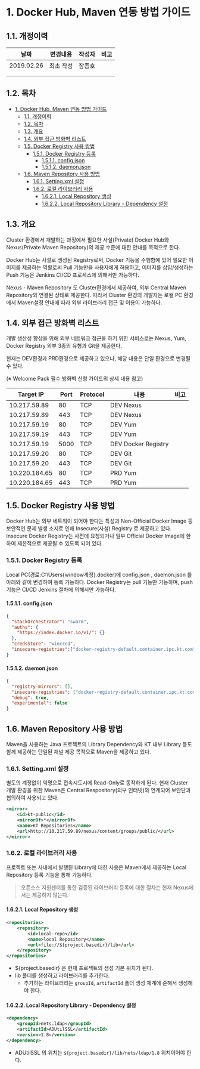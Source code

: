 # 1. Docker Hub, Maven 연동 방법 가이드



## 1.1. 개정이력

|    날짜    | 변경내용  | 작성자 | 비고 |
| :--------: | :-------: | :----: | :--: |
| 2019.02.26 | 최초 작성 | 장종호 |      |
|            |           |        |      |
|            |           |        |      |



## 1.2. 목차

- [1. Docker Hub, Maven 연동 방법 가이드](#1-docker-hub-maven-%EC%97%B0%EB%8F%99-%EB%B0%A9%EB%B2%95-%EA%B0%80%EC%9D%B4%EB%93%9C)
	- [1.1. 개정이력](#11-%EA%B0%9C%EC%A0%95%EC%9D%B4%EB%A0%A5)
	- [1.2. 목차](#12-%EB%AA%A9%EC%B0%A8)
	- [1.3. 개요](#13-%EA%B0%9C%EC%9A%94)
	- [1.4. 외부 접근 방화벽 리스트](#14-%EC%99%B8%EB%B6%80-%EC%A0%91%EA%B7%BC-%EB%B0%A9%ED%99%94%EB%B2%BD-%EB%A6%AC%EC%8A%A4%ED%8A%B8)
	- [1.5. Docker Registry 사용 방법](#15-docker-registry-%EC%82%AC%EC%9A%A9-%EB%B0%A9%EB%B2%95)
		- [1.5.1. Docker Registry 등록](#151-docker-registry-%EB%93%B1%EB%A1%9D)
			- [1.5.1.1. config.json](#1511-configjson)
			- [1.5.1.2. daemon.json](#1512-daemonjson)
	- [1.6. Maven Repository 사용 방법](#16-maven-repository-%EC%82%AC%EC%9A%A9-%EB%B0%A9%EB%B2%95)
		- [1.6.1. Setting.xml 설정](#161-settingxml-%EC%84%A4%EC%A0%95)
		- [1.6.2. 로컬 라이브러리 사용](#162-%EB%A1%9C%EC%BB%AC-%EB%9D%BC%EC%9D%B4%EB%B8%8C%EB%9F%AC%EB%A6%AC-%EC%82%AC%EC%9A%A9)
			- [1.6.2.1. Local Repository 생성](#1621-local-repository-%EC%83%9D%EC%84%B1)
			- [1.6.2.2. Local Repository Library - Dependency 설정](#1622-local-repository-library---dependency-%EC%84%A4%EC%A0%95)



## 1.3. 개요

Cluster 환경에서 개발하는 과정에서 필요한 사설(Private) Docker Hub와 Nexus(Private Maven Repository)의 제공 수준에 대한 안내를 목적으로 한다.

Docker Hub는 사설로 생성된 Registry로써, Docker  기능을 수행함에 있어 필요한 이미지를 제공하는 역활로써 Pull 기능만을 사용자에게 허용하고, 이미지를 삽입/생성하는 Push 기능은  Jenkins CI/CD 프로세스에 의해서만 가능하다.

Nexus - Maven Repository 도 Cluster환경에서 제공하여, 외부 Central Maven Repository와 연결된 상태로 제공한다. 따라서 Cluster 환경의 개발자는 로컬 PC 환경에서 Maven설정 안내에 따라 외부 라이브러리 접근  및 이용이 가능하다. 



## 1.4. 외부 접근 방화벽 리스트

개발 생산성 향상을 위해 외부 네트워크 접근을 하기 위한 서비스로는 Nexus, Yum, Docker Registry 외부 3종의 유형과  Git을 제공한다.

현재는 DEV환경과 PRD환경으로 제공하고 있으나, 해당 내용은 단일 환경으로 변경될 수 있다.

(※ Welcome Pack 필수 방화벽 신청 가이드의 상세 내용 참고)

| Target IP     | Port | Protocol | 내용                | 비고 |
| ------------- | ---- | -------- | ------------------- | ---- |
| 10.217.59.89  | 80   | TCP      | DEV Nexus           |      |
| 10.217.59.89  | 443  | TCP      | DEV Nexus           |      |
| 10.217.59.19  | 80   | TCP      | DEV Yum             |      |
| 10.217.59.19  | 443  | TCP      | DEV Yum             |      |
| 10.217.59.19  | 5000 | TCP      | DEV Docker Registry |      |
| 10.217.59.20  | 80   | TCP      | DEV Git             |      |
| 10.217.59.20  | 443  | TCP      | DEV Git             |      |
| 10.220.184.65 | 80   | TCP      | PRD Yum             |      |
| 10.220.184.65 | 443  | TCP      | PRD Yum             |      |





## 1.5. Docker Registry 사용 방법

Docker Hub는 외부 네트워이 되어야 한다는 특성과 Non-Official Docker Image 등  보안적인 문제 발생 소지로 인해 Insecure(사설) Registry 로 제공하고 있다. Insecure Docker Registry는 사전에 요청되거나 일부 Official Docker Image에 한하여 제한적으로 제공될 수 있도록 되어 있다. 



### 1.5.1. Docker Registry 등록

Local PC(경로:C:\Users{window계정}\.docker)에  config.json , daemon.json 를 아래와 같이 변경하여 등록 가능하다. Docker Registry는 pull 기능만 가능하며, push 기능은 CI/CD Jenkins 절차에 의해서만 가능하다.



#### 1.5.1.1. config.json

```json
{
  "stackOrchestrator": "swarm",
  "auths": {
    "https://index.docker.io/v1/": {}
  },
  "credsStore": "wincred",
  "insecure-registries":["docker-registry-default.container.ipc.kt.com","ktis-bastion01.container.ipc.kt.com:5000"]
}
```



#### 1.5.1.2. daemon.json

```json
{
  "registry-mirrors": [],
  "insecure-registries": ["docker-registry-default.container.ipc.kt.com","ktis-bastion01.container.ipc.kt.com:5000"],
  "debug": true,
  "experimental": false
}
```





## 1.6. Maven  Repository 사용 방법

Maven을 사용하는 Java  프로젝트의 Library Dependency와 KT 내부 Library 등도 함께 제공하는 단일된 채널 제공 목적으로 Maven을 제공하고 있다.



### 1.6.1. Setting.xml 설정

별도의 계정없이 익명으로 접속시도시에 Read-Only로 동작하게 된다. 현재 Cluster 개발 환경을 위한 Maven은 Central Respository(외부 인터넷)와 연계되어 보안단과 협의하여 사용되고 있다. 

```xml
<mirror>
	<id>kt-public</id>
	<mirrorOf>*</mirrorOf>
	<name>KT Repositories</name>
	<url>http://10.217.59.89/nexus/content/groups/public/</url>
</mirror>

```





### 1.6.2. 로컬 라이브러리 사용

프로젝트 또는 사내에서 발행된 Library에 대한 사용은 Maven에서 제공하는 Local Repository 등록 기능을 통해 가능하다. 

> 오픈소스 지원센터를 통한 검증된 라이브러리 등록에 대한 절차는 현재 Nexus에서는 제공하지 않는다.



#### 1.6.2.1. Local Repository 생성

```xml
<repositories>
	<repository>
		<id>local-repo</id>
		<name>local Repository</name>
		<url>file://${project.basedir}/lib</url>
	</repository>
</repositories>
```

- ${project.basedir} 은 현재 프로젝트의 생성 기본 위치가 된다.
- lib 폴더를 생성하고 라이브러리를 추가한다.
  - 추가하는 라이브러리는 `groupId`, `artifactId` 폴더 생성 체계에 준해서 생성해야 한다.



#### 1.6.2.2. Local Repository Library - Dependency 설정

```xml
<dependency>
	<groupId>nets.ldap</groupId>
	<artifactId>ADUtilSSL</artifactId>
	<version>1.8</version>
</dependency>
```

- ADUtilSSL 의 위치는 `${project.basedir}/lib/nets/ldap/1.8` 위치이어야 한다.

